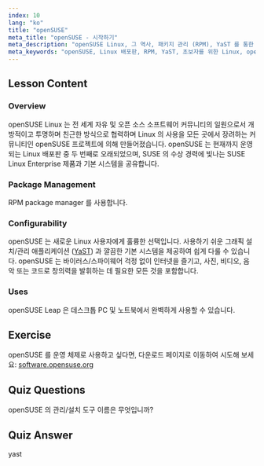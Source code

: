 ```yaml
---
index: 10
lang: "ko"
title: "openSUSE"
meta_title: "openSUSE - 시작하기"
meta_description: "openSUSE Linux, 그 역사, 패키지 관리 (RPM), YaST 를 통한 구성 가능성에 대해 알아보세요. openSUSE 가 초보자에게 좋은 이유를 알아보세요."
meta_keywords: "openSUSE, Linux 배포판, RPM, YaST, 초보자를 위한 Linux, openSUSE 튜토리얼, Linux 가이드"
---
```


## Lesson Content

### Overview

openSUSE Linux 는 전 세계 자유 및 오픈 소스 소프트웨어 커뮤니티의 일원으로서 개방적이고 투명하며 친근한 방식으로 협력하며 Linux 의 사용을 모든 곳에서 장려하는 커뮤니티인 openSUSE 프로젝트에 의해 만들어졌습니다. openSUSE 는 현재까지 운영되는 Linux 배포판 중 두 번째로 오래되었으며, SUSE 의 수상 경력에 빛나는 SUSE Linux Enterprise 제품과 기본 시스템을 공유합니다.

### Package Management

RPM package manager 를 사용합니다.

### Configurability

openSUSE 는 새로운 Linux 사용자에게 훌륭한 선택입니다. 사용하기 쉬운 그래픽 설치/관리 애플리케이션 ([YaST](http://yast.github.io/)) 과 깔끔한 기본 시스템을 제공하여 쉽게 다룰 수 있습니다. openSUSE 는 바이러스/스파이웨어 걱정 없이 인터넷을 즐기고, 사진, 비디오, 음악 또는 코드로 창의력을 발휘하는 데 필요한 모든 것을 포함합니다.

### Uses

openSUSE Leap 은 데스크톱 PC 및 노트북에서 완벽하게 사용할 수 있습니다.

## Exercise

openSUSE 를 운영 체제로 사용하고 싶다면, 다운로드 페이지로 이동하여 시도해 보세요: [software.opensuse.org](https://software.opensuse.org/)

## Quiz Questions

openSUSE 의 관리/설치 도구 이름은 무엇입니까?

## Quiz Answer

yast
